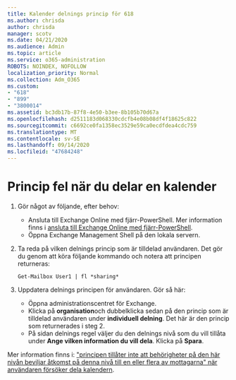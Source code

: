 ```yaml
---
title: Kalender delnings princip för 618
ms.author: chrisda
author: chrisda
manager: scotv
ms.date: 04/21/2020
ms.audience: Admin
ms.topic: article
ms.service: o365-administration
ROBOTS: NOINDEX, NOFOLLOW
localization_priority: Normal
ms.collection: Adm_O365
ms.custom:
- "618"
- "899"
- "3800014"
ms.assetid: bc3db17b-87f8-4e50-b3ee-8b105b70d67a
ms.openlocfilehash: d2511183d068330cdcfb4e08b08df4f18625c822
ms.sourcegitcommit: c6692ce0fa1358ec3529e59ca0ecdfdea4cdc759
ms.translationtype: MT
ms.contentlocale: sv-SE
ms.lasthandoff: 09/14/2020
ms.locfileid: "47684248"
---
```

# <a name="policy-error-when-sharing-a-calendar"></a>Princip fel när du delar en kalender

1. Gör något av följande, efter behov:
    - Ansluta till Exchange Online med fjärr-PowerShell. Mer information finns i [ansluta till Exchange Online med fjärr-PowerShell](https://technet.microsoft.com/library/jj984289%28v=exchg.160%29.aspx).
    - Öppna Exchange Management Shell på den lokala servern.
2. Ta reda på vilken delnings princip som är tilldelad användaren. Det gör du genom att köra följande kommando och notera att principen returneras:

    `
    Get-Mailbox User1 | fl *sharing*
    `

3. Uppdatera delnings principen för användaren. Gör så här:
    - Öppna administrationscentret för Exchange.
    - Klicka på **organisation**och dubbelklicka sedan på den princip som är tilldelad användaren under **individuell delning**. Det här är den princip som returnerades i steg 2.
    - På sidan delnings regel väljer du den delnings nivå som du vill tillåta under **Ange vilken information du vill dela**. Klicka på **Spara**.

Mer information finns i: ["principen tillåter inte att behörigheter på den här nivån beviljar åtkomst på denna nivå till en eller flera av mottagarna" när användaren försöker dela kalendern](https://docs.microsoft.com/exchange/troubleshoot/calendar-sharing/policy-permissions-issue).
